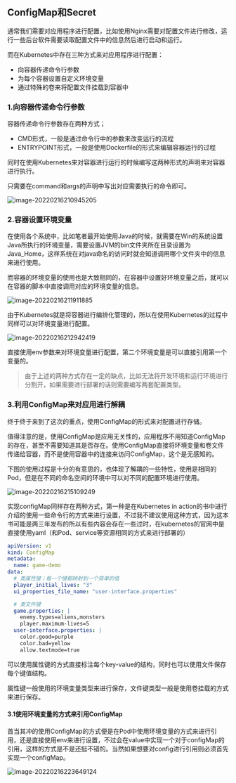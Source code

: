 ## ConfigMap和Secret

通常我们需要对应用程序进行配置，比如使用Nginx需要对配置文件进行修改，运行一些后台软件需要读取配置文件中的信息然后进行启动和运行。

而在Kubernetes中存在三种方式来对应用程序进行配置：

-   向容器传递命令行参数
-   为每个容器设置自定义环境变量
-   通过特殊的卷来将配置文件挂载到容器中

### 1.向容器传递命令行参数

容器传递命令行参数存在两种方式；

-   CMD形式，一般是通过命令行中的参数来改变运行的流程
-   ENTRYPOINT形式，一般是使用Dockerfile的形式来编辑容器运行的过程

同时在使用Kubernetes来对容器进行运行的时候编写这两种形式的声明来对容器进行执行。

只需要在command和args的声明中写出对应需要执行的命令即可。

![image-20220216210945205](https://yili979.oss-cn-beijing.aliyuncs.com/img/image-20220216210945205.png)

### 2.容器设置环境变量

在使用各个系统中，比如笔者最开始使用Java的时候，就需要在Win的系统设置Java所执行的环境变量，需要设置JVM的bin文件夹所在目录设置为Java_Home，这样系统在对java命名的访问时就会知道调用哪个文件夹中的信息来进行使用。

而容器的环境变量的使用也是大致相同的，在容器中设置好环境变量之后，就可以在容器的脚本中直接调用对应的环境变量的信息。

![image-20220216211911885](https://yili979.oss-cn-beijing.aliyuncs.com/img/image-20220216211911885.png)

由于Kubernetes就是将容器进行编排化管理的，所以在使用Kubernetes的过程中同样可以对环境变量进行配置。

![image-20220216212942419](https://yili979.oss-cn-beijing.aliyuncs.com/img/image-20220216212942419.png)

直接使用env参数来对环境变量进行配置，第二个环境变量是可以直接引用第一个变量的。

>   由于上述的两种方式存在一定的缺点，比如无法将开发环境和运行环境进行分割开，如果需要进行部署的话则需要编写两套配置类型。

### 3.利用ConfigMap来对应用进行解耦

终于终于来到了这次的重点，使用ConfigMap的形式来对配置进行存储。

值得注意的是，使用ConfigMap是应用无关性的，应用程序不用知道ConfigMap的存在，甚至不需要知道其是否存在。使用ConfigMap直接将环境变量和卷文件传递给容器，而不是使用容器中的连接来访问ConfigMap，这个是无感知的。

下图的使用过程是十分的有意思的，也体现了解耦的一些特性，使用是相同的Pod，但是在不同的命名空间的环境中可以对不同的配置环境进行使用。

![image-20220216215109249](https://yili979.oss-cn-beijing.aliyuncs.com/img/image-20220216215109249.png)

实现configMap同样存在两种方式，第一种是在Kubernetes in action的书中进行介绍的使用一些命令行的方式来进行设置，不过我不建议使用这种方式，因为这本书可能是两三年发布的所以有些内容会存在一些过时，在kubernetes的官网中是直接使用yaml（和Pod、service等资源相同的方式来进行部署的）

```yaml
apiVersion: v1
kind: ConfigMap
metadata:
  name: game-demo
data:
  # 类属性键；每一个键都映射到一个简单的值
  player_initial_lives: "3"
  ui_properties_file_name: "user-interface.properties"

  # 类文件键
  game.properties: |
    enemy.types=aliens,monsters
    player.maximum-lives=5    
  user-interface.properties: |
    color.good=purple
    color.bad=yellow
    allow.textmode=true    
```

可以使用属性键的方式直接标注每个key-value的结构，同时也可以使用文件保存每个键值结构。

属性键一般使用的环境变量类型来进行保存，文件键类型一般是使用卷挂载的方式来进行保存。

#### 3.1使用环境变量的方式来引用ConfigMap

首当其冲的使用ConfigMap的方式便是在Pod中使用环境变量的方式来进行引用，还是直接使用env来进行设置，不过会在value中实现一个对于configMap的引用，这样的方式是不是还挺不错的。当然如果想要对config进行引用则必须首先实现一个configMap。



![image-20220216223649124](https://yili979.oss-cn-beijing.aliyuncs.com/img/image-20220216223649124.png)
